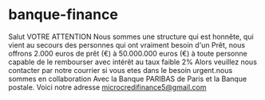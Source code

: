 # banque-finance
Salut VOTRE ATTENTION Nous sommes une structure qui est honnête, qui vient au secours des personnes qui ont vraiment besoin d'un Prêt, nous offrons 2.000 euros de prêt (€) à 50.000.000 euros (€) à toute personne capable de le rembourser avec intérêt au taux faible 2% Alors veuillez nous contacter par notre courrier si vous etes dans le besoin urgent.nous sommes en collaboration Avec la Banque PARIBAS de Paris et la Banque postale. Voici notre adresse microcredifinance5@gmail.com 
